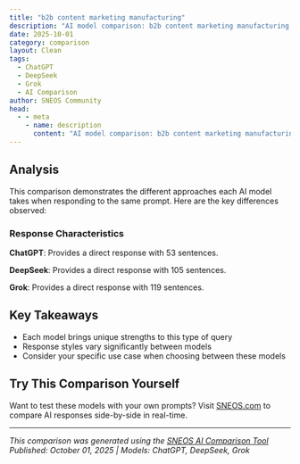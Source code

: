 ```yaml
---
title: "b2b content marketing manufacturing"
description: "AI model comparison: b2b content marketing manufacturing..."
date: 2025-10-01
category: comparison
layout: Clean
tags:
  - ChatGPT
  - DeepSeek
  - Grok
  - AI Comparison
author: SNEOS Community
head:
  - - meta
    - name: description
      content: "AI model comparison: b2b content marketing manufacturing..."
---
```


<ChatComparison
  title="b2b content marketing manufacturing"
  prompt="b2b content marketing manufacturing"
  :responses='{
    "ChatGPT": "Certainly! B2B content marketing for the manufacturing sector involves creating and distributing valuable, relevant content tailored to other businesses, such as suppliers, distributors, or direct clients in industries that require manufactured products. Effective content marketing can build trust, demonstrate expertise, and generate leads. Here are some strategies and ideas specifically for B2B content marketing in manufacturing:\n\n### Key Strategies for B2B Content Marketing in Manufacturing\n\n1. **Understand Your Audience**\n   - Identify decision-makers: engineers, procurement managers, operations directors.\n   - Understand their pain points: quality control, cost efficiency, lead times, compliance.\n\n2. **Create Educational \u0026 Technical Content**\n   - Whitepapers on industry standards or new technologies.\n   - Case studies showcasing successful projects and ROI.\n   - Technical datasheets and product specifications.\n   - Blog posts explaining manufacturing processes or innovations.\n\n3. **Leverage Visual \u0026 Interactive Content**\n   - High-quality product images and videos showing machinery in action.\n   - 3D product demos or virtual factory tours.\n   - Infographics illustrating complex manufacturing workflows or benefits.\n\n4. **Use Thought Leadership to Build Authority**\n   - Publish articles on industry trends and future outlooks.\n   - Host webinars or podcasts with manufacturing experts.\n   - Participate in industry forums and answer FAQs.\n\n5. **Optimize Content for Search Engines (SEO)**\n   - Use keywords that your B2B customers search for, such as \u201Cindustrial machining services,\u201D \u201Ccustom metal fabrication,\u201D or \u201Clean manufacturing solutions.\u201D\n   - Optimize product pages and blog posts for relevant keywords.\n   - Ensure your website is mobile-friendly and fast-loading.\n\n6. **Leverage LinkedIn and Industry Platforms**\n   - Share content on LinkedIn targeting manufacturing professionals.\n   - Join LinkedIn groups relevant to your niche.\n   - Advertise on industry-specific platforms or magazines.\n\n7. **Email Marketing for Lead Nurturing**\n   - Send newsletters with updates about new processes, certifications, or product ranges.\n   - Share educational content to guide prospects through the buyer\u2019s journey.\n\n8. **Customer Success Stories and Testimonials**\n   - Highlight how your manufacturing solutions helped clients solve specific problems.\n   - Include data on cost savings, efficiency improvements, or product performance.\n\n---\n\n### Content Ideas for Manufacturing B2B Marketing\n\n- **\u201CHow-to\u201D Guides:** e.g., \u201CHow to Choose the Right CNC Machining Partner\u201D\n- **Industry Trend Reports:** Analysis on automation in manufacturing or sustainability trends.\n- **Behind-the-Scenes Videos:** Show your quality control processes or factory operations.\n- **Product Comparison Charts:** Help prospects compare materials or components.\n- **Compliance \u0026 Safety Updates:** Explain new regulations impacting manufacturing.\n- **Case Studies:** Document challenges, solutions, and benefits for your customers.\n- **FAQ Pages:** Address common queries about your manufacturing capabilities.\n- **Interactive ROI Calculators:** Let potential clients estimate savings or productivity gains using your services.\n\n---\n\n### Example Workflow for a Content Campaign\n\n1. Identify a specific problem faced by your target audience.\n2. Create an in-depth whitepaper addressing the problem and your solution.\n3. Promote the whitepaper via blog posts, LinkedIn posts, and email marketing.\n4. Host a webinar diving deeper into the topic with Q\u0026A.\n5. Follow up with leads who downloaded your content to schedule demos or consultations.\n\n---\n\nIf you want, I can help create specific content outlines, blog posts, or social media posts tailored to your manufacturing niche!",
    "DeepSeek": "Of course. B2B content marketing for the manufacturing industry is a powerful strategy to generate leads, build authority, and support a complex, long sales cycle. It\u0027s about demonstrating expertise and solving problems, not just selling a product.\n\nHere is a comprehensive guide to B2B content marketing for manufacturers, covering strategy, content ideas, distribution, and measurement.\n\n### The Core Challenge \u0026 Opportunity in Manufacturing Marketing\n\n*   **Challenge:** The sales cycle is long, involves multiple stakeholders (engineers, procurement, C-suite), and decisions are based on ROI, specifications, and reliability.\n*   **Opportunity:** Buyers are actively researching solutions online long before they contact a salesperson. Your content is your first\u2014and most important\u2014salesperson.\n\n---\n\n### Phase 1: Strategy \u0026 Foundation\n\nYou cannot create content in a vacuum. Start with a solid foundation.\n\n**1. Define Your Goals:**\n*   Generate qualified leads\n*   Establish thought leadership\n*   Support existing customers (reduce churn, drive repeat business)\n*   Improve SEO and online visibility\n\n**2. Identify Your Target Audience (Buyer Personas):**\nWho are you trying to reach? Each has different pain points.\n*   **The Engineer / Technical Manager:** Cares about specs, materials, tolerances, CAD files, and technical applications.\n*   **The Procurement / Supply Chain Manager:** Cares about cost, lead times, reliability, quality certifications (ISO, etc.), and logistics.\n*   **The Plant Manager / Operations Director:** Cares about efficiency, uptime, safety, throughput, and total cost of ownership.\n*   **The C-Suite (CEO, CFO):** Cares about strategic partnerships, risk mitigation, scalability, and bottom-line impact.\n\n**3. Map Content to the Buyer\u0027s Journey:**\nYour content must serve the prospect at every stage of their decision-making process.\n\n| Buyer\u0027s Stage | Goal | Content Format Examples |\n| :--- | :--- | :--- |\n| **Awareness** | They have a problem (e.g., high defect rate, slow throughput). Your content identifies and educates. | Blog Posts, Industry Reports, Infographics, \u0022What is...\u0022 Explainer Videos, Checklists. |\n| **Consideration** | They understand their problem and are evaluating solutions. Your content showcases your expertise. | Case Studies, White Papers, Webinars, Technical Guides, Comparison Guides, Product Demos. |\n| **Decision** | They are ready to choose a vendor. Your content provides the final proof and reduces perceived risk. | Detailed Case Studies, ROI Calculators, Free Trials/Samples, Client Testimonials, Data Sheets. |\n\n**4. Conduct Keyword Research:**\nFind out what your potential customers are searching for.\n*   **Top-of-Funnel:** \u0022causes of metal fatigue,\u0022 \u0022lean manufacturing techniques,\u0022 \u0022benefits of additive manufacturing.\u0022\n*   **Middle-of-Funnel:** \u0022how to choose a CNC machining partner,\u0022 \u0022supplier quality management checklist.\u0022\n*   **Bottom-of-Funnel:** \u0022precision sheet metal fabrication [city],\u0022 \u0022injection molding company ISO 9001.\u0022\n\n---\n\n### Phase 2: Content Ideas \u0026 Formats for Manufacturers\n\nHere are specific, high-impact content ideas tailored to the industry.\n\n#### Top-of-Funnel (Awareness)\n\n1.  **Blog on Industry Trends \u0026 Problems:** Write about Industry 4.0, IoT, sustainability, supply chain resilience, and automation.\n2.  **\u0022How-To\u0022 Guides \u0026 Checklists:** \u00225-Step Checklist for Reducing Material Waste,\u0022 \u0022How to Perform Preventive Maintenance on [Your Equipment Type].\u0022\n3.  **Explainer Videos:** Short, animated videos explaining a complex process (e.g., \u0022What is Powder Coating?\u0022).\n4.  **Infographics:** Visualize a complex process or summarize a industry report\u0027s key findings.\n\n#### Middle-of-Funnel (Consideration)\n\n1.  **Case Studies (The King of B2B Manufacturing Content):**\n    *   **Format:** Challenge \u2192 Solution \u2192 Results.\n    *   **Focus:** Quantifiable results. \u0022How we helped [Client] increase output by 15% and reduce scrap by 20%.\u0022\n    *   **Detail:** Include photos, quotes, and specific data.\n2.  **White Papers / E-books:** Deep-dive into a single topic. \u0022The Ultimate Guide to Implementing IIoT in Your Factory,\u0022 \u0022A Manufacturer\u0027s Guide to Achieving ISO 9001:2015 Certification.\u0022\n3.  **Webinars:** Host a live or pre-recorded session with a technical expert. \u0022Optimizing Your CNC Workflow,\u0022 \u0022Q\u0026A on New Material Science for Aerospace.\u0022\n4.  **Technical Application Notes:** Detailed documents showing how your product or process solves a specific technical challenge.\n\n#### Bottom-of-Funnel (Decision)\n\n1.  **Detailed Product/Specification Sheets:** Easily downloadable, precise, and clear.\n2.  **ROI Calculators:** An interactive tool that lets prospects input their numbers to see potential savings or gains from using your solution.\n3.  **\u0022Request a Quote\u0022 or \u0022Schedule a Consultation\u0022 Landing Pages:** These are content too! They must be clear, concise, and build trust with testimonials and certifications.\n4.  **Customer Testimonial Videos:** Short videos featuring happy clients talking about their positive experience and results.\n\n---\n\n### Phase 3: Distribution \u0026 Amplification\n\nCreating great content isn\u0027t enough. You have to get it in front of the right people.\n\n1.  **SEO:** Optimize all content for relevant keywords to attract organic traffic.\n2.  **Email Marketing/Nurturing:**\n    *   Send a monthly newsletter with blog posts and company news.\n    *   Create automated email sequences that deliver your white paper or case study to new leads over time.\n3.  **LinkedIn (The #1 Platform for B2B Manufacturing):**\n    *   Share content on your company page.\n    *   Encourage technical leaders and sales staff to share content on their personal profiles.\n    *   Join and participate in relevant industry groups.\n4.  **Trade Shows \u0026 Events:** Use your whitepapers and case studies as gated content to capture leads at your booth. Promote your webinar on your event materials.\n5.  **Sales Enablement:** Equip your sales team with this content. They should be sending relevant case studies and blog posts to prospects during the sales process.\n\n---\n\n### Phase 4: Measurement \u0026 Analytics\n\nTrack what\u0027s working and adjust your strategy.\n\n*   **Website Traffic:** Are more relevant visitors coming to your site?\n*   **Lead Generation:** How many leads (form fills, downloads) is each piece of content generating?\n*   **Engagement:** Time on page, bounce rate, social shares.\n*   **Conversion Rate:** How many leads from your content become customers?\n*   **SEO Performance:** Keyword rankings and organic traffic growth.\n\n### A Simple Example: \u0022Advanced Composites Inc.\u0022\n\n*   **Problem:** They want to attract aerospace clients.\n*   **TOFU Content:** A blog post: \u00225 Ways Advanced Composites are Reducing Weight in Modern Aircraft.\u0022\n*   **MOFU Content:** A gated white paper: \u0022Achieving FAA Certification for Composite Components: A Guide for Aerospace Engineers.\u0022 (Requires an email to download).\n*   **BOFU Content:** A detailed case study: \u0022How We Helped Skyward Aerospace Develop a 30% Lighter Wing Component.\u0022\n*   **Distribution:** The blog post is shared on LinkedIn, the white paper is promoted via LinkedIn Ads targeting \u0022Aerospace Engineers,\u0022 and the case study is used by the sales team in proposals.\n\nBy following this structured approach, a manufacturing company can move beyond being just a supplier to becoming a trusted partner and industry authority, ultimately driving sustainable growth.",
    "Grok": "B2B content marketing for the manufacturing industry is a strategic approach to creating and distributing valuable, relevant content to attract, engage, and convert a targeted audience of business decision-makers, such as procurement managers, engineers, or executives in other companies. Manufacturing companies often deal with complex products, long sales cycles, and highly technical audiences, so content marketing in this sector must focus on addressing specific pain points, showcasing expertise, and building trust.\n\nBelow, I\u2019ll outline key aspects of B2B content marketing for manufacturing, including strategies, types of content, and best practices.\n\n---\n\n### **Why B2B Content Marketing is Important for Manufacturing**\n1. **Educating Buyers**: Manufacturing products often require detailed explanations about features, applications, and benefits. Content helps educate buyers who may not have deep technical expertise.\n2. **Long Sales Cycles**: B2B manufacturing deals typically involve multiple stakeholders and lengthy decision-making processes. Content can nurture leads over time.\n3. **Building Trust and Authority**: High-quality content positions a manufacturing company as an industry expert, fostering credibility among potential clients.\n4. **Differentiation**: In a competitive market, content helps highlight unique selling propositions (USPs) like quality, innovation, or sustainability.\n\n---\n\n### **Key Strategies for B2B Content Marketing in Manufacturing**\n1. **Understand Your Audience**:\n   - Identify your target personas (e.g., engineers, purchasing managers, or C-level executives).\n   - Map out their pain points, such as production inefficiencies, cost reduction, or compliance with regulations.\n   - Tailor content to their industry (e.g., automotive, aerospace, or industrial machinery) and their stage in the buyer\u2019s journey (awareness, consideration, decision).\n\n2. **Focus on Thought Leadership**:\n   - Share insights on industry trends, such as automation, Industry 4.0, or sustainable manufacturing.\n   - Publish whitepapers, research reports, and case studies demonstrating expertise.\n\n3. **Leverage Data and Technical Expertise**:\n   - Highlight technical specifications, certifications (e.g., ISO standards), and performance metrics in content.\n   - Use data-driven content to showcase ROI or efficiency gains from your products.\n\n4. **Adopt a Multi-Channel Approach**:\n   - Distribute content via LinkedIn (a key platform for B2B audiences), industry forums, email newsletters, and trade publications.\n   - Use your website as a hub with blogs, resource centers, and downloadable materials.\n\n5. **Address Industry-Specific Challenges**:\n   - Create content around topics like supply chain disruptions, workforce shortages, or regulatory compliance.\n   - Offer solutions through your products or services (e.g., how your machinery reduces downtime).\n\n6. **Personalization**:\n   - Segment your audience and deliver tailored content based on their industry, role, or specific needs.\n   - Use account-based marketing (ABM) to create hyper-targeted content for key accounts.\n\n---\n\n### **Types of Content for B2B Manufacturing Marketing**\n1. **Case Studies and Success Stories**:\n   - Showcase how your products or services solved a specific problem for a client.\n   - Include measurable results (e.g., \u201CIncreased production output by 30%\u201D).\n\n2. **Whitepapers and eBooks**:\n   - Dive deep into industry challenges, trends, or technologies (e.g., \u201CThe Future of Smart Manufacturing\u201D).\n   - Offer actionable insights or frameworks.\n\n3. **Blog Posts**:\n   - Write about topics like maintenance tips, industry news, or comparisons (e.g., \u201CTraditional vs. CNC Machining: Which is Right for You?\u201D).\n   - Optimize for SEO to attract organic traffic using keywords like \u201Cindustrial automation solutions\u201D or \u201Cprecision manufacturing tools.\u201D\n\n4. **Videos and Webinars**:\n   - Create product demos, factory tours, or \u201Chow-to\u201D videos showing your equipment in action.\n   - Host webinars on topics like implementing IoT in manufacturing.\n\n5. **Infographics**:\n   - Simplify complex processes (e.g., a visual guide to your production line) or data (e.g., cost savings from energy-efficient machines).\n\n6. **Technical Guides and Specification Sheets**:\n   - Provide detailed resources for engineers and technical buyers who need precise information about your products.\n\n7. **Email Newsletters**:\n   - Share industry updates, new product launches, or links to your latest content.\n   - Nurture leads with drip campaigns that offer value at each stage.\n\n8. **Social Media Content**:\n   - Share behind-the-scenes looks at your manufacturing process on LinkedIn or Twitter.\n   - Highlight employee stories, sustainability efforts, or community involvement to build brand affinity.\n\n---\n\n### **Best Practices for B2B Content Marketing in Manufacturing**\n1. **Focus on Value Over Sales Pitch**:\n   - Avoid overly promotional content. Instead, provide solutions to problems (e.g., \u201CHow to Reduce Manufacturing Downtime\u201D rather than \u201CBuy Our Machine\u201D).\n   \n2. **Use Real-World Examples**:\n   - Highlight real customer stories or data to validate claims. Testimonials and user-generated content can add authenticity.\n\n3. **Optimize for Search Intent**:\n   - Research keywords that your audience uses, such as \u201Cbest industrial CNC machines\u201D or \u201Chow to improve factory efficiency.\u201D\n   - Answer questions directly in your content to rank for featured snippets.\n\n4. **Collaborate with Industry Influencers**:\n   - Partner with industry experts or thought leaders for guest posts, podcasts, or co-hosted webinars.\n\n5. **Track and Measure Performance**:\n   - Use tools like Google Analytics, HubSpot, or LinkedIn Analytics to monitor content engagement, lead generation, and conversion rates.\n   - Focus on metrics like website traffic, time on page, downloads, and form submissions.\n\n6. **Repurpose Content**:\n   - Turn a whitepaper into a series of blog posts, infographics, or social media snippets to maximize reach.\n\n7. **Stay Compliant and Accurate**:\n   - Ensure all technical data, claims, and industry standards mentioned in your content are accurate to maintain credibility.\n\n---\n\n### **Challenges in B2B Manufacturing Content Marketing**\n1. **Technical Audience**: Balancing technical depth with accessibility can be tricky. Content must appeal to engineers while remaining understandable to non-technical decision-makers.\n2. **Long Sales Cycles**: Patience is required as content nurtures leads over months or years.\n3. **Resource Constraints**: Smaller manufacturers may lack the budget or in-house expertise to produce high-quality content consistently.\n4. **Competitive Landscape**: Standing out in a crowded market requires unique, high-value content that demonstrates clear differentiation.\n\n---\n\n### **Trends in B2B Manufacturing Content Marketing**\n1. **Digital Transformation and Industry 4.0**: Content around IoT, AI, robotics, and data analytics is highly relevant as manufacturers modernize operations.\n2. **Sustainability**: Highlight eco-friendly practices or energy-efficient products to appeal to companies prioritizing ESG (Environmental, Social, Governance) goals.\n3. **Interactive Content**: Tools like ROI calculators, 3D product configurators, or AR/VR experiences engage users more deeply.\n4. **Video Dominance**: Short, impactful videos are increasingly popular for showcasing products, sharing testimonials, or explaining complex processes.\n\n---\n\n### **Conclusion**\nB2B content marketing for manufacturing is about building long-term relationships with business buyers by providing value through education, problem-solving, and thought leadership. By creating targeted, high-quality content tailored to the specific needs of your audience, you can establish trust, generate leads, and ultimately drive sales. Focus on understanding your audience, leveraging technical expertise, and staying aligned with industry trends to create a successful content marketing strategy.\n\nIf you\u2019re looking for specific examples, tools, or templates to get started, or if you\u2019d like help with a particular aspect (e.g., SEO for manufacturing or video content ideas), let me know!"
  }'
  published-date="19:21"
/>

## Analysis

This comparison demonstrates the different approaches each AI model takes when responding to the same prompt. Here are the key differences observed:

### Response Characteristics

**ChatGPT**: Provides a direct response with 53 sentences. 

**DeepSeek**: Provides a direct response with 105 sentences. 

**Grok**: Provides a direct response with 119 sentences. 

## Key Takeaways

- Each model brings unique strengths to this type of query
- Response styles vary significantly between models
- Consider your specific use case when choosing between these models

## Try This Comparison Yourself

Want to test these models with your own prompts? Visit [SNEOS.com](https://sneos.com) to compare AI responses side-by-side in real-time.

---

*This comparison was generated using the [SNEOS AI Comparison Tool](https://sneos.com)*
*Published: October 01, 2025 | Models: ChatGPT, DeepSeek, Grok*
